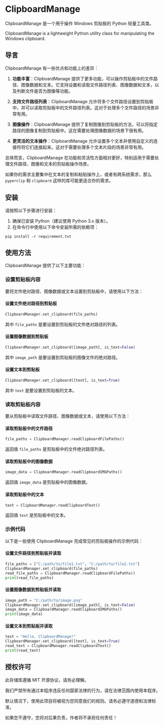 # ClipboardManage

ClipboardManage 是一个用于操作 Windows 剪贴板的 Python 轻量工具类。

ClipboardManage is a lightweight Python utility class for manipulating the Windows clipboard.

## 导言

ClipboardManage 有一些优点和功能上的差异：

1. **功能丰富**：ClipboardManage 提供了更多功能，可以操作剪贴板中的文件路径、图像数据和文本。它支持设置和读取文件路径列表、图像数据和文本，以及判断文件是否为图像等功能。

2. **支持文件路径列表**：ClipboardManage 允许将多个文件路径设置到剪贴板中，并可以读取剪贴板中的文件路径列表。这对于处理多个文件路径的场景非常有用。

3. **图像操作**：ClipboardManage 提供了复制图像到剪贴板的方法，可以将指定路径的图像复制到剪贴板中。这在需要处理图像数据的场景下很有用。

4. **更灵活的文本操作**：ClipboardManage 允许设置多个文本并使用自定义的连接符将它们连接起来。这对于需要处理多个文本片段的场景非常有用。

总体而言，ClipboardManage 在功能和灵活性方面相对更好，特别适用于需要处理文件路径、图像和文本的剪贴板操作场景。

如果你的需求主要集中在文本的复制和粘贴操作上，或者有跨系统需求，那么 `pyperclip` 和 `clipboard` 这样的库可能更适合你的需求。

## 安装

请按照以下步骤进行安装：

1. 确保已安装 Python（建议使用 Python 3.x 版本）。
2. 在命令行中使用以下命令安装所需的依赖项：

```
pip install -r requirement.txt
```

## 使用方法

ClipboardManage 提供了以下主要功能：

### 设置剪贴板内容

要将文件绝对路径、图像数据或文本设置到剪贴板中，请使用以下方法：

#### 设置文件绝对路径到剪贴板

```python
ClipboardManager.set_clipboard(file_paths)
```

其中 `file_paths` 是要设置到剪贴板的文件绝对路径的列表。

#### 设置图像数据到剪贴板

```python
ClipboardManager.set_clipboard([image_path], is_text=False)
```

其中 `image_path` 是要设置到剪贴板的图像文件的绝对路径。

#### 设置文本到剪贴板

```python
ClipboardManager.set_clipboard([text], is_text=True)
```

其中 `text` 是要设置到剪贴板的文本。

### 读取剪贴板内容

要从剪贴板中读取文件路径、图像数据或文本，请使用以下方法：

#### 读取剪贴板中的文件路径

```python
file_paths = ClipboardManager.readClipboardFilePaths()
```

返回值 `file_paths` 是剪贴板中的文件绝对路径列表。

#### 读取剪贴板中的图像数据

```python
image_data = ClipboardManager.readClipboardIMGPaths()
```

返回值 `image_data` 是剪贴板中的图像数据。

#### 读取剪贴板中的文本

```python
text = ClipboardManager.readClipboardText()
```

返回值 `text` 是剪贴板中的文本。

### 示例代码

以下是一些使用 ClipboardManage 完成常见的剪贴板操作的示例代码：

#### 设置文件路径到剪贴板并读取

```python
file_paths = ["C:/path/to/file1.txt", "C:/path/to/file2.txt"]
ClipboardManager.set_clipboard(file_paths)
read_file_paths = ClipboardManager.readClipboardFilePaths()
print(read_file_paths)
```

#### 设置图像数据到剪贴板并读取

```python
image_path = "C:/path/to/image.png"
ClipboardManager.set_clipboard([image_path], is_text=False)
image_data = ClipboardManager.readClipboardIMGPaths()
print(image_data)
```

#### 设置文本到剪贴板并读取

```python
text = "Hello, ClipboardManage!"
ClipboardManager.set_clipboard([text], is_text=True)
read_text = ClipboardManager.readClipboardText()
print(read_text)
```

## 授权许可

此存储库遵循 MIT 开源协议，请务必理解。

我们严禁所有通过本程序违反任何国家法律的行为，请在法律范围内使用本程序。

默认情况下，使用此项目将被视为您同意我们的规则。请务必遵守道德和法律标准。

如果您不遵守，您将对后果负责，作者将不承担任何责任！
